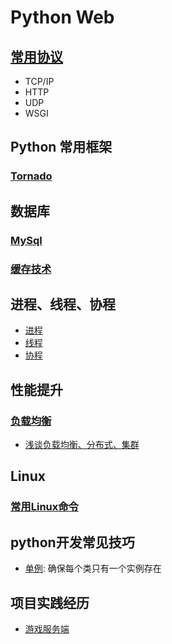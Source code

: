 # Python Web

## [常用协议](CommunicationProtocol/Protocol.md)

- TCP/IP
- HTTP
- UDP
- WSGI

## Python 常用框架

### [Tornado](Frame/Tornado.md)

## 数据库

### [MySql](SQL/Mysql.md)

### [缓存技术](SQL/CacheTec.md)


## 进程、线程、协程

- [进程](Process/Process.md)
- [线程](Process/Thread.md)
- [协程](Process/Coroutine.md)

## 性能提升

### [负载均衡](Performance/Load%20Balance.md)

- [浅谈负载均衡、分布式、集群](https://blog.csdn.net/nicewuranran/article/details/52860769)


## Linux

### [常用Linux命令](Linux/command.md)

## python开发常见技巧

- [单例](https://www.cnblogs.com/huchong/p/8244279.html): 确保每个类只有一个实例存在

## 项目实践经历

- [游戏服务端](example.md)